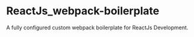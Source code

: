 # ReactJs_webpack-boilerplate
A fully configured custom webpack boilerplate for ReactJs Development.
